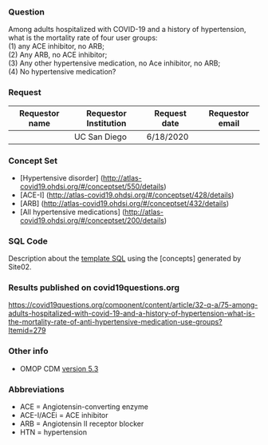 ### Question
Among adults hospitalized with COVID-19 and a history of hypertension, what is the mortality rate of four user groups: 
<br>(1) any ACE inhibitor, no ARB; 
<br>(2) Any ARB, no ACE inhibitor; 
<br>(3) Any other hypertensive medication, no Ace inhibitor, no ARB; 
<br>(4) No hypertensive medication?

### Request
| Requestor name | Requestor Institution| Request date | Requestor email        |
|----------------|----------------------|--------------|------------------------|
|      | UC San Diego         | 6/18/2020    |  |


### Concept Set
  * [Hypertensive disorder] (http://atlas-covid19.ohdsi.org/#/conceptset/550/details)
  * [ACE-I] (http://atlas-covid19.ohdsi.org/#/conceptset/428/details)
  * [ARB] (http://atlas-covid19.ohdsi.org/#/conceptset/432/details)
  * [All hypertensive medications] (http://atlas-covid19.ohdsi.org/#/conceptset/200/details)


### SQL Code
Description about the [template SQL](sql/template_query.sql) using the [concepts] generated by Site02.


### Results published on covid19questions.org
https://covid19questions.org/component/content/article/32-q-a/75-among-adults-hospitalized-with-covid-19-and-a-history-of-hypertension-what-is-the-mortality-rate-of-anti-hypertensive-medication-use-groups?Itemid=279


### Other info
  * OMOP CDM [version 5.3](https://github.com/OHDSI/CommonDataModel/releases/tag/v5.3.0)


### Abbreviations
* ACE = Angiotensin-converting enzyme
* ACE-I/ACEi = ACE inhibitor
* ARB = Angiotensin II receptor blocker
* HTN = hypertension
